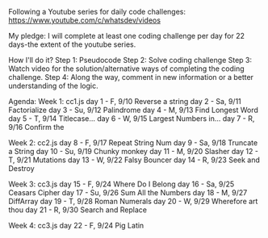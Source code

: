 Following a Youtube series for daily code challenges:
https://www.youtube.com/c/whatsdev/videos

My pledge: I will complete at least one coding challenge per day for 22 days-the extent of the youtube series. 

How I'll do it?
Step 1: Pseudocode 
Step 2: Solve coding challenge
Step 3: Watch video for the solution/alternative ways of completing the coding challenge. 
Step 4: Along the way, comment in new information or a better understanding of the logic.

Agenda:
Week 1: cc1.js
day 1 - F, 9/10     Reverse a string
day 2 - Sa, 9/11    Factorialize 
day 3 - Su, 9/12    Palindrome
day 4 - M, 9/13     Find Longest Word
day 5 - T, 9/14     Titlecase...
day 6 - W, 9/15     Largest Numbers in...
day 7 - R, 9/16     Confirm the

Week 2: cc2.js
day 8 - F, 9/17     Repeat String Num
day 9 - Sa, 9/18    Truncate a String
day 10 - Su, 9/19   Chunky monkey
day 11 - M, 9/20    Slasher
day 12 - T, 9/21    Mutations
day 13 - W, 9/22    Falsy Bouncer
day 14 - R, 9/23    Seek and Destroy

Week 3: cc3.js
day 15 - F, 9/24    Where Do I Belong
day 16 - Sa, 9/25   Ceasars Cipher
day 17 - Su, 9/26   Sum All the Numbers
day 18 - M, 9/27    DiffArray
day 19 - T, 9/28    Roman Numerals
day 20 - W, 9/29    Wherefore art thou
day 21 - R, 9/30    Search and Replace

Week 4: cc3.js
day 22 - F, 9/24    Pig Latin
